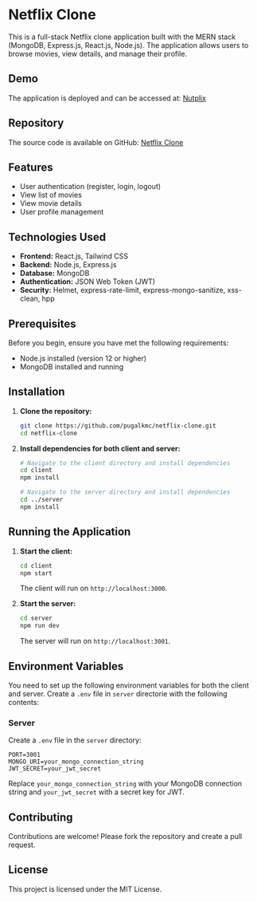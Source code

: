 # Netflix Clone
This is a full-stack Netflix clone application built with the MERN stack (MongoDB, Express.js, React.js, Node.js). The application allows users to browse movies, view details, and manage their profile.

## Demo
The application is deployed and can be accessed at: [Nutplix](https://nutplix.vercel.app/)

## Repository
The source code is available on GitHub: [Netflix Clone](https://github.com/pugalkmc/netflix-clone.git)

## Features
- User authentication (register, login, logout)
- View list of movies
- View movie details
- User profile management

## Technologies Used
- **Frontend:** React.js, Tailwind CSS
- **Backend:** Node.js, Express.js
- **Database:** MongoDB
- **Authentication:** JSON Web Token (JWT)
- **Security:** Helmet, express-rate-limit, express-mongo-sanitize, xss-clean, hpp

## Prerequisites
Before you begin, ensure you have met the following requirements:
- Node.js installed (version 12 or higher)
- MongoDB installed and running

## Installation
1. **Clone the repository:**
   ```bash
   git clone https://github.com/pugalkmc/netflix-clone.git
   cd netflix-clone
   ```

2. **Install dependencies for both client and server:**
   ```bash
   # Navigate to the client directory and install dependencies
   cd client
   npm install

   # Navigate to the server directory and install dependencies
   cd ../server
   npm install
   ```

## Running the Application
1. **Start the client:**
   ```bash
   cd client
   npm start
   ```

   The client will run on `http://localhost:3000`.

2. **Start the server:**
   ```bash
   cd server
   npm run dev
   ```

   The server will run on `http://localhost:3001`.

## Environment Variables
You need to set up the following environment variables for both the client and server. Create a `.env` file in `server` directorie with the following contents:

### Server
Create a `.env` file in the `server` directory:

```
PORT=3001
MONGO_URI=your_mongo_connection_string
JWT_SECRET=your_jwt_secret
```

Replace `your_mongo_connection_string` with your MongoDB connection string and `your_jwt_secret` with a secret key for JWT.

## Contributing
Contributions are welcome! Please fork the repository and create a pull request.

## License
This project is licensed under the MIT License.
